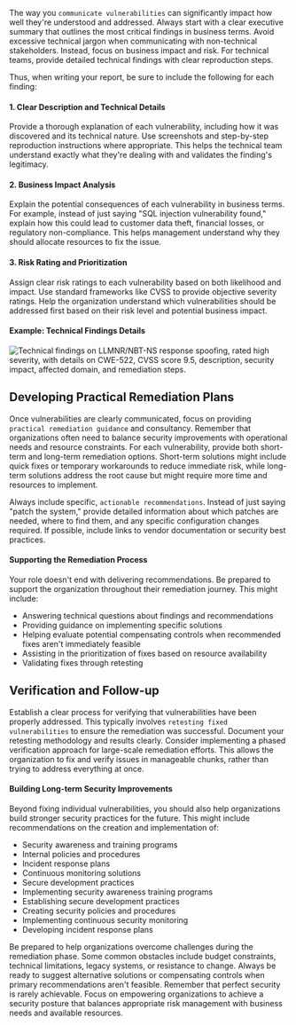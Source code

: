 The way you `communicate vulnerabilities` can significantly impact how well they're understood and addressed. Always start with a clear executive summary that outlines the most critical findings in business terms. Avoid excessive technical jargon when communicating with non-technical stakeholders. Instead, focus on business impact and risk. For technical teams, provide detailed technical findings with clear reproduction steps.

Thus, when writing your report, be sure to include the following for each finding:

#### 1. Clear Description and Technical Details

Provide a thorough explanation of each vulnerability, including how it was discovered and its technical nature. Use screenshots and step-by-step reproduction instructions where appropriate. This helps the technical team understand exactly what they're dealing with and validates the finding's legitimacy.

#### 2. Business Impact Analysis

Explain the potential consequences of each vulnerability in business terms. For example, instead of just saying "SQL injection vulnerability found," explain how this could lead to customer data theft, financial losses, or regulatory non-compliance. This helps management understand why they should allocate resources to fix the issue.

#### 3. Risk Rating and Prioritization

Assign clear risk ratings to each vulnerability based on both likelihood and impact. Use standard frameworks like CVSS to provide objective severity ratings. Help the organization understand which vulnerabilities should be addressed first based on their risk level and potential business impact.

#### Example: Technical Findings Details

![Technical findings on LLMNR/NBT-NS response spoofing, rated high severity, with details on CWE-522, CVSS score 9.5, description, security impact, affected domain, and remediation steps.](https://academy.hackthebox.com/storage/modules/295/findings.png)

## Developing Practical Remediation Plans

Once vulnerabilities are clearly communicated, focus on providing `practical remediation guidance` and consultancy. Remember that organizations often need to balance security improvements with operational needs and resource constraints. For each vulnerability, provide both short-term and long-term remediation options. Short-term solutions might include quick fixes or temporary workarounds to reduce immediate risk, while long-term solutions address the root cause but might require more time and resources to implement.

Always include specific, `actionable recommendations`. Instead of just saying "patch the system," provide detailed information about which patches are needed, where to find them, and any specific configuration changes required. If possible, include links to vendor documentation or security best practices.

#### Supporting the Remediation Process

Your role doesn't end with delivering recommendations. Be prepared to support the organization throughout their remediation journey. This might include:

- Answering technical questions about findings and recommendations
- Providing guidance on implementing specific solutions
- Helping evaluate potential compensating controls when recommended fixes aren't immediately feasible
- Assisting in the prioritization of fixes based on resource availability
- Validating fixes through retesting
## Verification and Follow-up

Establish a clear process for verifying that vulnerabilities have been properly addressed. This typically involves `retesting fixed vulnerabilities` to ensure the remediation was successful. Document your retesting methodology and results clearly. Consider implementing a phased verification approach for large-scale remediation efforts. This allows the organization to fix and verify issues in manageable chunks, rather than trying to address everything at once.

#### Building Long-term Security Improvements

Beyond fixing individual vulnerabilities, you should also help organizations build stronger security practices for the future. This might include recommendations on the creation and implementation of:

- Security awareness and training programs
- Internal policies and procedures
- Incident response plans
- Continuous monitoring solutions
- Secure development practices
- Implementing security awareness training programs
- Establishing secure development practices
- Creating security policies and procedures
- Implementing continuous security monitoring
- Developing incident response plans

Be prepared to help organizations overcome challenges during the remediation phase. Some common obstacles include budget constraints, technical limitations, legacy systems, or resistance to change. Always be ready to suggest alternative solutions or compensating controls when primary recommendations aren't feasible. Remember that perfect security is rarely achievable. Focus on empowering organizations to achieve a security posture that balances appropriate risk management with business needs and available resources.
